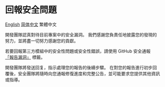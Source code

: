 # 回報安全問題

[English](SECURITY.md)
[简体中文](SECURITY_zh_CN.md)
繁體中文

開發團隊認真對待目前專案中的安全漏洞。 我們感謝您負責任地披露您的發現的努力，並將盡一切努力感謝您的貢獻。

若要回報第三方模組中的安全性問題或安全性錯誤，請使用 GitHub 安全通報 [「報告漏洞」](https://github.com/wmkm0113/Cell/security/advisories/new) 標籤。

開發團隊將發送回复，指示處理您的報告的後續步驟。 在對您的報告進行初步回覆後，安全團隊將隨時向您通報修復進度和完整公告，並可能要求您提供其他資訊或指導。